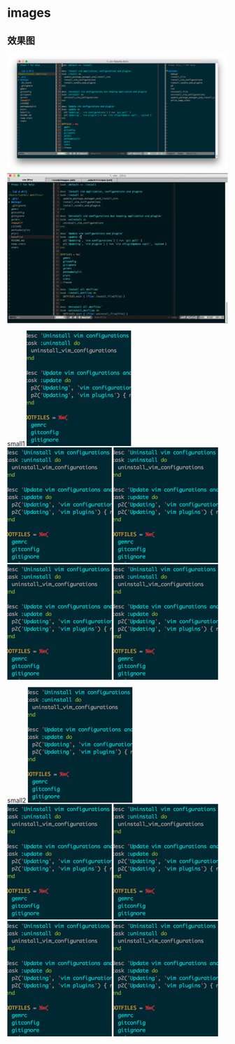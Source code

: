 # images

## 效果图

![vim in iterm2](https://github.com/luonet/images/blob/master/images/vim_in_iterm2.png)
![vim in iterm2](https://github.com/luonet/images/blob/master/images/vim_test.gif)

small1
![small](https://github.com/luonet/images/blob/master/images/small.png)
![small](https://github.com/luonet/images/blob/master/images/small.png)
![small](https://github.com/luonet/images/blob/master/images/small.png)
![small](https://github.com/luonet/images/blob/master/images/small.png)
![small](https://github.com/luonet/images/blob/master/images/small.png)

small2
![small](images/small.png)
![small](images/small.png)
![small](images/small.png)
![small](images/small.png)
![small](images/small.png)
